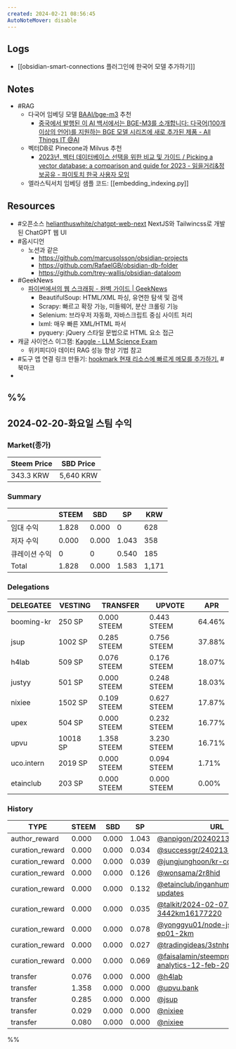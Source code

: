 ```yaml
---
created: 2024-02-21 08:56:45
AutoNoteMover: disable
---
```


## Logs
- [[obsidian-smart-connections 플러그인에 한국어 모델 추가하기]]

## Notes

- #RAG
	- 다국어 임베딩 모델 [BAAI/bge-m3](https://huggingface.co/BAAI/bge-m3) 추천
		- [중국에서 발행된 이 AI 백서에서는 BGE-M3를 소개합니다: 다국어(100개 이상의 언어)를 지원하는 BGE 모델 시리즈에 새로 추가된 제품 - All Things IT @AI](https://ai.atsit.in/posts/1795880989)
	- 벡터DB로 Pinecone과 Milvus 추천
		- [2023년, 벡터 데이터베이스 선택을 위한 비교 및 가이드 / Picking a vector database: a comparison and guide for 2023 - 읽을거리&amp;정보공유 - 파이토치 한국 사용자 모임](https://discuss.pytorch.kr/t/2023-picking-a-vector-database-a-comparison-and-guide-for-2023/2625)
	- 엘라스틱서치 임베딩 샘플 코드: [[embedding_indexing.py]]

## Resources
- #오픈소스 [helianthuswhite/chatgpt-web-next](https://github.com/helianthuswhite/chatgpt-web-next) NextJS와 Tailwincss로 개발된 ChatGPT 웹 UI
- #옵시디언
	- 노션과 같은
		- https://github.com/marcusolsson/obsidian-projects
		- https://github.com/RafaelGB/obsidian-db-folder
		- https://github.com/trey-wallis/obsidian-dataloom
- #GeekNews
	- [파이썬에서의 웹 스크래핑 - 완벽 가이드 | GeekNews](https://news.hada.io/topic?id=13458)
		- BeautifulSoup: HTML/XML 파싱, 유연한 탐색 및 검색
		- Scrapy: 빠르고 확장 가능, 미들웨어, 분산 크롤링 기능
		- Selenium: 브라우저 자동화, 자바스크립트 중심 사이트 처리
		- lxml: 매우 빠른 XML/HTML 파서
		- pyquery: jQuery 스타일 문법으로 HTML 요소 접근
- 캐글 사이언스 이그잼: [Kaggle - LLM Science Exam](https://www.kaggle.com/competitions/kaggle-llm-science-exam/code?competitionId=54662&searchQuery=open&excludeNonAccessedDatasources=true)
	- 위키피디아 데이터 RAG 성능 향상 기법 참고
- #도구 앱 연결 링크 만들기: [hookmark 현재 리소스에 빠르게 메모를 추가하기.](https://jalog.tistory.com/entry/hookmark-%ED%98%84%EC%9E%AC-%EB%A6%AC%EC%86%8C%EC%8A%A4%EC%97%90-%EB%B9%A0%EB%A5%B4%EA%B2%8C-%EB%A9%94%EB%AA%A8%EB%A5%BC-%EC%B6%94%EA%B0%80%ED%95%98%EA%B8%B0) #북마크
-
%%
---

## 2024-02-20-화요일 스팀 수익

### Market(종가)
| Steem Price | SBD Price |
| --- | --- |
| 343.3 KRW | 5,640 KRW |

### Summary
| | STEEM | SBD | SP | KRW |
| --- | --- | --- | --- |--- |
| 임대 수익 | 1.828 | 0.000 | 0 | 628 |
| 저자 수익 | 0.000 | 0.000 | 1.043 | 358 |
| 큐레이션 수익 | 0 | 0 | 0.540 | 185 |
| Total | 1.828 | 0.000 | 1.583 | 1,171 |

### Delegations
| DELEGATEE | VESTING | TRANSFER | UPVOTE | APR |
| --- | --- | --- | --- | --- |
| booming-kr | 250 SP | 0.000 STEEM | 0.443 STEEM | 64.46% |
| jsup | 1002 SP | 0.285 STEEM | 0.756 STEEM | 37.88% |
| h4lab | 509 SP | 0.076 STEEM | 0.176 STEEM | 18.07% |
| justyy | 501 SP | 0.000 STEEM | 0.248 STEEM | 18.03% |
| nixiee | 1502 SP | 0.109 STEEM | 0.627 STEEM | 17.87% |
| upex | 504 SP | 0.000 STEEM | 0.232 STEEM | 16.77% |
| upvu | 10018 SP | 1.358 STEEM | 3.230 STEEM | 16.71% |
| uco.intern | 2019 SP | 0.000 STEEM | 0.094 STEEM | 1.71% |
| etainclub | 203 SP | 0.000 STEEM | 0.000 STEEM | 0.00% |

### History
| TYPE | STEEM | SBD | SP | URL |
| --- | --- | --- | --- | --- |
| author_reward | 0.000 | 0.000 | 1.043 | [@anpigon/20240213t132753831z](https://steemit.com/@anpigon/20240213t132753831z) |
| curation_reward | 0.000 | 0.000 | 0.034 | [@successgr/240213--1](https://steemit.com/@successgr/240213--1) |
| curation_reward | 0.000 | 0.000 | 0.039 | [@jungjunghoon/kr-council](https://steemit.com/@jungjunghoon/kr-council) |
| curation_reward | 0.000 | 0.000 | 0.126 | [@wonsama/2r8hid](https://steemit.com/@wonsama/2r8hid) |
| curation_reward | 0.000 | 0.000 | 0.132 | [@etainclub/inganhuman-project-updates](https://steemit.com/@etainclub/inganhuman-project-updates) |
| curation_reward | 0.000 | 0.000 | 0.035 | [@talkit/2024-02-07-3442km16177220](https://steemit.com/@talkit/2024-02-07-3442km16177220) |
| curation_reward | 0.000 | 0.000 | 0.078 | [@yonggyu01/node-js-todo-ep01-2km](https://steemit.com/@yonggyu01/node-js-todo-ep01-2km) |
| curation_reward | 0.000 | 0.000 | 0.027 | [@tradingideas/3stnhp](https://steemit.com/@tradingideas/3stnhp) |
| curation_reward | 0.000 | 0.000 | 0.069 | [@faisalamin/steempro-tools-analytics-12-feb-2024](https://steemit.com/@faisalamin/steempro-tools-analytics-12-feb-2024) |
| transfer | 0.076 | 0.000 | 0.000 | [@h4lab](https://steemit.com/@h4lab) |
| transfer | 1.358 | 0.000 | 0.000 | [@upvu.bank](https://steemit.com/@upvu.bank) |
| transfer | 0.285 | 0.000 | 0.000 | [@jsup](https://steemit.com/@jsup) |
| transfer | 0.029 | 0.000 | 0.000 | [@nixiee](https://steemit.com/@nixiee) |
| transfer | 0.080 | 0.000 | 0.000 | [@nixiee](https://steemit.com/@nixiee) |

%%
